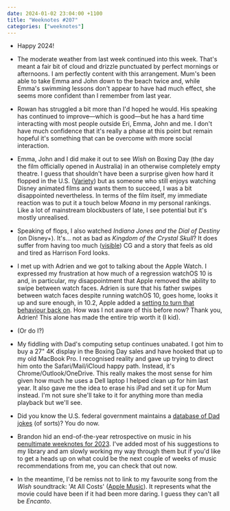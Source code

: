 ```yaml
---
date: 2024-01-02 23:04:00 +1100
title: "Weeknotes #207"
categories: ["weeknotes"]
---
```


- Happy 2024!

- The moderate weather from last week continued into this week. That's meant a fair bit of cloud and drizzle punctuated by perfect mornings or afternoons. I am perfectly content with this arrangement. Mum's been able to take Emma and John down to the beach twice and, while Emma's swimming lessons don't appear to have had much effect, she seems more confident than I remember from last year.

- Rowan has struggled a bit more than I'd hoped he would. His speaking has continued to improve—which is good—but he has a hard time interacting with most people outside Eri, Emma, John and me. I don't have much confidence that it's really a phase at this point but remain hopeful it's something that can be overcome with more social interaction.

- Emma, John and I did make it out to see _Wish_ on Boxing Day (the day the film officially opened in Australia) in an otherwise completely empty theatre. I guess that shouldn't have been a surprise given how hard it flopped in the U.S. ([Variety](https://variety.com/2023/film/box-office/disney-bleak-box-office-streak-wish-the-marvels-1235809251/)) but as someone who still enjoys watching Disney animated films and wants them to succeed, I was a bit disappointed nevertheless. In terms of the film itself, my immediate reaction was to put it a touch below _Moana_ in my personal rankings. Like a lot of mainstream blockbusters of late, I see potential but it's mostly unrealised.

- Speaking of flops, I also watched _Indiana Jones and the Dial of Destiny_ (on Disney+). It's… not as bad as _Kingdom of the Crystal Skull_? It does suffer from having too much ([visible](https://youtu.be/7ttG90raCNo?si=D3BECoonxnHh-JAs)) CG and a story that feels as old and tired as Harrison Ford looks.

- I met up with Adrien and we got to talking about the Apple Watch. I expressed my frustration at how much of a regression watchOS 10 is and, in particular, my disappointment that Apple removed the ability to swipe between watch faces. Adrien is sure that his father swipes between watch faces despite running watchOS 10, goes home, looks it up and sure enough, in 10.2, Apple added a [setting to turn that behaviour back on](https://www.macrumors.com/how-to/change-apple-watch-faces-with-a-swipe/). How was I not aware of this before now? Thank you, Adrien! This alone has made the entire trip worth it (I kid).

- (Or do I?)

- My fiddling with Dad's computing setup continues unabated. I got him to buy a 27" 4K display in the Boxing Day sales and have hooked that up to my old MacBook Pro. I recognised reality and gave up trying to direct him onto the Safari/Mail/iCloud happy path. Instead, it's Chrome/Outlook/OneDrive. This really makes the most sense for him given how much he uses a Dell laptop I helped clean up for him last year. It also gave me the idea to erase his iPad and set it up for Mum instead. I'm not sure she'll take to it for anything more than media playback but we'll see.

- Did you know the U.S. federal government maintains a [database of Dad jokes](http://fatherhood.gov/for-dads/dad-jokes) (of sorts)? You do now.

- Brandon hid an end-of-the-year retrospective on music in his [penultimate weeknotes for 2023](https://sangsara.net/2023/12/24/week-51-23/). I've added most of his suggestions to my library and am slowly working my way through them but if you'd like to get a heads up on what could be the next couple of weeks of music recommendations from me, you can check that out now.

- In the meantime, I'd be remiss not to link to my favourite song from the _Wish_ soundtrack: 'At All Costs' ([Apple Music](https://music.apple.com/us/album/at-all-costs/1711879518?i=1711879526)). It represents what the movie could have been if it had been more daring. I guess they can't all be _Encanto_.
